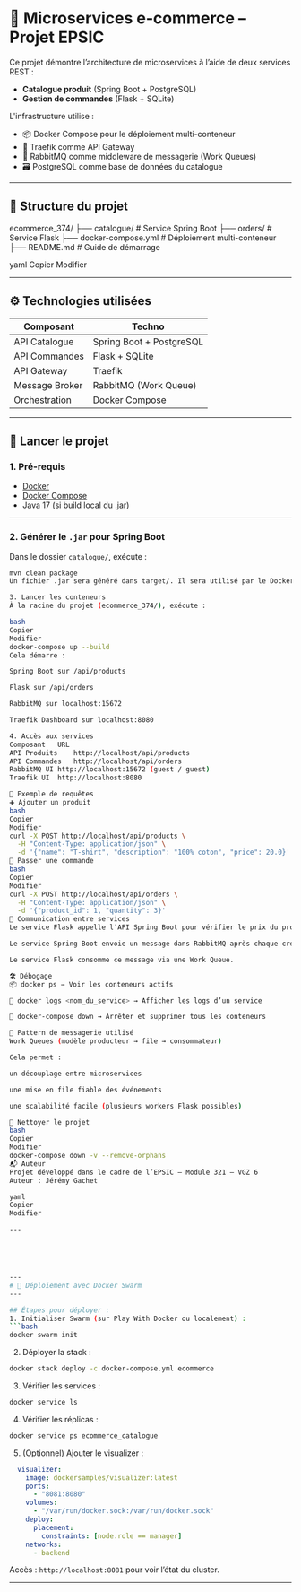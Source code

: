 # 🛒 Microservices e-commerce – Projet EPSIC

Ce projet démontre l’architecture de microservices à l’aide de deux services REST :
- **Catalogue produit** (Spring Boot + PostgreSQL)
- **Gestion de commandes** (Flask + SQLite)

L'infrastructure utilise :
- 📦 Docker Compose pour le déploiement multi-conteneur
- 🚪 Traefik comme API Gateway
- 🐰 RabbitMQ comme middleware de messagerie (Work Queues)
- 🗃️ PostgreSQL comme base de données du catalogue

---

## 📁 Structure du projet

ecommerce_374/
├── catalogue/ # Service Spring Boot
├── orders/ # Service Flask
├── docker-compose.yml # Déploiement multi-conteneur
├── README.md # Guide de démarrage

yaml
Copier
Modifier

---

## ⚙️ Technologies utilisées

| Composant       | Techno                    |
|----------------|---------------------------|
| API Catalogue   | Spring Boot + PostgreSQL |
| API Commandes   | Flask + SQLite           |
| API Gateway     | Traefik                  |
| Message Broker  | RabbitMQ (Work Queue)    |
| Orchestration   | Docker Compose           |

---

## 🚀 Lancer le projet

### 1. Pré-requis

- [Docker](https://www.docker.com/)
- [Docker Compose](https://docs.docker.com/compose/)
- Java 17 (si build local du .jar)

---

### 2. Générer le `.jar` pour Spring Boot

Dans le dossier `catalogue/`, exécute :

```bash
mvn clean package
Un fichier .jar sera généré dans target/. Il sera utilisé par le Dockerfile.

3. Lancer les conteneurs
À la racine du projet (ecommerce_374/), exécute :

bash
Copier
Modifier
docker-compose up --build
Cela démarre :

Spring Boot sur /api/products

Flask sur /api/orders

RabbitMQ sur localhost:15672

Traefik Dashboard sur localhost:8080

4. Accès aux services
Composant	URL
API Produits	http://localhost/api/products
API Commandes	http://localhost/api/orders
RabbitMQ UI	http://localhost:15672 (guest / guest)
Traefik UI	http://localhost:8080

🧪 Exemple de requêtes
➕ Ajouter un produit
bash
Copier
Modifier
curl -X POST http://localhost/api/products \
  -H "Content-Type: application/json" \
  -d '{"name": "T-shirt", "description": "100% coton", "price": 20.0}'
🧾 Passer une commande
bash
Copier
Modifier
curl -X POST http://localhost/api/orders \
  -H "Content-Type: application/json" \
  -d '{"product_id": 1, "quantity": 3}'
🔁 Communication entre services
Le service Flask appelle l’API Spring Boot pour vérifier le prix du produit.

Le service Spring Boot envoie un message dans RabbitMQ après chaque création de produit.

Le service Flask consomme ce message via une Work Queue.

🛠️ Débogage
📦 docker ps → Voir les conteneurs actifs

📜 docker logs <nom_du_service> → Afficher les logs d’un service

🧹 docker-compose down → Arrêter et supprimer tous les conteneurs

📘 Pattern de messagerie utilisé
Work Queues (modèle producteur → file → consommateur)

Cela permet :

un découplage entre microservices

une mise en file fiable des événements

une scalabilité facile (plusieurs workers Flask possibles)

🧹 Nettoyer le projet
bash
Copier
Modifier
docker-compose down -v --remove-orphans
📬 Auteur
Projet développé dans le cadre de l’EPSIC – Module 321 – VGZ 6
Auteur : Jérémy Gachet

yaml
Copier
Modifier

---





---
# 🚀 Déploiement avec Docker Swarm
---

## Étapes pour déployer :
1. Initialiser Swarm (sur Play With Docker ou localement) :
```bash
docker swarm init
```

2. Déployer la stack :
```bash
docker stack deploy -c docker-compose.yml ecommerce
```

3. Vérifier les services :
```bash
docker service ls
```

4. Vérifier les réplicas :
```bash
docker service ps ecommerce_catalogue
```

5. (Optionnel) Ajouter le visualizer :
```yaml
  visualizer:
    image: dockersamples/visualizer:latest
    ports:
      - "8081:8080"
    volumes:
      - "/var/run/docker.sock:/var/run/docker.sock"
    deploy:
      placement:
        constraints: [node.role == manager]
    networks:
      - backend
```
Accès : `http://localhost:8081` pour voir l’état du cluster.

---